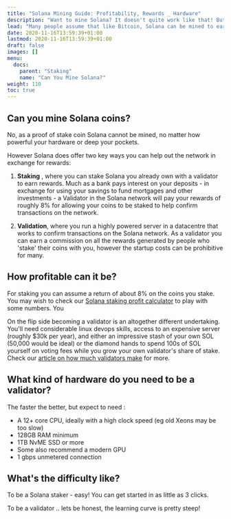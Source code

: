 ```yaml
---
title: "Solana Mining Guide: Profitability, Rewards _ Hardware"
description: "Want to mine Solana? It doesn't quite work like that! But you may want to try staking"
lead: "Many people assume that like Bitcoin, Solana can be mined to earn coins. As a Proof of stake coin that's not possible, but there are two other ways you could earn Solana you may be interested in"
date: 2020-11-16T13:59:39+01:00
lastmod: 2020-11-16T13:59:39+01:00
draft: false
images: []
menu:
  docs:
    parent: "Staking"
    name: "Can You Mine Solana?"
weight: 110
toc: true
---
```


## Can you mine Solana coins?

No, as a proof of stake coin Solana cannot be mined, no matter how powerful your hardware or deep your pockets.

However Solana does offer two key ways you can help out the network in exchange for rewards:

1. **Staking** , where you can stake Solana you already own with a validator to earn rewards. Much as a bank pays interest on your deposits - in exchange for using your savings to fund mortgages and other investments - a Validator in the Solana network will pay your rewards of roughly 8% for allowing your coins to be staked to help confirm transactions on the network.

1. **Validation**, where you run a highly powered server in a datacentre that works to confirm transactions on the Solana network. As a validator you can earn a commission on all the rewards generated by people who 'stake' their coins with you, however the startup costs can be prohibitive for many.

## How profitable can it be?

For staking you can assume a return of about 8% on the coins you stake. You may wish to check our [Solana staking profit calculator](https://solanaguide.github.io/staking/solana-staking-rewards-calculator/) to play with some numbers. You

On the flip side becoming a validator is an altogether different undertaking. You'll need considerable linux devops skills, access to an expensive server (roughly $30k per year), and either an impressive stash of your own SOL (50,000 would be ideal) or the diamond hands to spend 100s of SOL yourself on voting fees while you grow your own validator's share of stake. Check our [article on how much validators make](https://solanaguide.github.io/staking/how-much-do-solana-validators-make/) for more.

## What kind of hardware do you need to be a validator?
The faster the better, but expect to need :

* A 12+ core CPU, ideally with a high clock speed (eg old Xeons may be too slow)
* 128GB RAM minimum
* 1TB NvME SSD or more
* Some also recommend a modern GPU
* 1 gbps unmetered connection

## What's the difficulty like?

To be a Solana staker - easy! You can get started in as little as 3 clicks.

To be a validator .. lets be honest, the learning curve is pretty steep!
